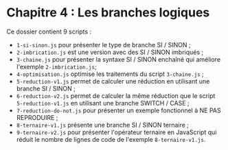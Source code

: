 # Chapitre 4 : Les branches logiques

Ce dossier contient 9 scripts :

* `1-si-sinon.js` pour présenter le type de branche SI / SINON ;
* `2-imbrication.js` est une version avec des SI / SINON imbriqués ;
* `3-chaine.js` pour présenter la syntaxe SI / SINON enchaîné qui améliore l'exemple `2-imbrication.js`;
* `4-optimisation.js` optimise les traitements du script `3-chaine.js` ;
* `5-reduction-v1.js` permet de calculer une réduction en utilisant une branche SI / SINON ;
* `6-reduction-v2.js` permet de calculer la même réduction que le script `5-reduction-v1.js` en utilisant une branche SWITCH / CASE ;
* `7-reduction-do-not.js` pour présenter un exemple fonctionnel à NE PAS REPRODUIRE ;
* `8-ternaire-v1.js` présente une branche SI / SINON ternaire ;
* `9-ternaire-v2.js` pour présenter l'opérateur ternaire en JavaScript qui réduit le nombre de lignes de code de l'exemple `8-ternaire-v1.js`.
